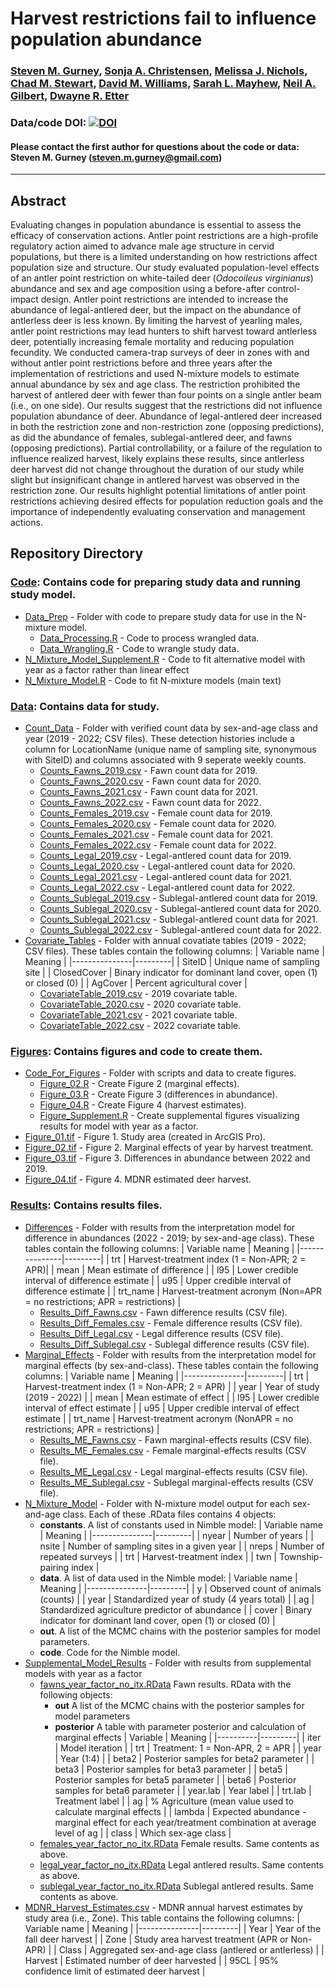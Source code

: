 # Harvest restrictions fail to influence population abundance

### [Steven M. Gurney](https://linktr.ee/gurneyst), [Sonja A. Christensen](http://www.christensen-lab.org/), [Melissa J. Nichols](), [Chad M. Stewart](), [David M. Williams](), [Sarah L. Mayhew](), [Neil A. Gilbert](https://gilbertecology.com), [Dwayne R. Etter]()

### Data/code DOI: [![DOI](https://zenodo.org/badge/678437269.svg)](https://doi.org/10.5281/zenodo.15715122)

#### Please contact the first author for questions about the code or data: Steven M. Gurney (steven.m.gurney@gmail.com)
__________________________________________________________________________________________________________________________________________

## Abstract

Evaluating changes in population abundance is essential to assess the efficacy of conservation actions. Antler point restrictions are a high-profile regulatory action aimed to advance male age structure in cervid populations, but there is a limited understanding on how restrictions affect population size and structure. Our study evaluated population-level effects of an antler point restriction on white-tailed deer (*Odocoileus virginianus*) abundance and sex and age composition using a before-after control-impact design. Antler point restrictions are intended to increase the abundance of legal-antlered deer, but the impact on the abundance of antlerless deer is less known. By limiting the harvest of yearling males, antler point restrictions may lead hunters to shift harvest toward antlerless deer, potentially increasing female mortality and reducing population fecundity. We conducted camera-trap surveys of deer in zones with and without antler point restrictions before and three years after the implementation of restrictions and used N-mixture models to estimate annual abundance by sex and age class. The restriction prohibited the harvest of antlered deer with fewer than four points on a single antler beam (i.e., on one side). Our results suggest that the restrictions did not influence population abundance of deer. Abundance of legal-antlered deer increased in both the restriction zone and non-restriction zone (opposing predictions), as did the abundance of females, sublegal-antlered deer, and fawns (opposing predictions). Partial controllability, or a failure of the regulation to influence realized harvest, likely explains these results, since antlerless deer harvest did not change throughout the duration of our study while slight but insignificant change in antlered harvest was observed in the restriction zone. Our results highlight potential limitations of antler point restrictions achieving desired effects for population reduction goals and the importance of independently evaluating conservation and management actions.


## Repository Directory

### [Code](./Code): Contains code for preparing study data and running study model.
*  [Data_Prep](./Code/Data_Prep) - Folder with code to prepare study data for use in the N-mixture model.
   * [Data_Processing.R](./Code/Data_Prep/Data_Processing.R) - Code to process wrangled data.
   * [Data_Wrangling.R](./Code/Data_Prep/Data_Wrangling.R) - Code to wrangle study data.
* [N_Mixture_Model_Supplement.R](./Code/N_Mixture_Model_Supplement.R) - Code to fit alternative model with year as a factor rather than linear effect
* [N_Mixture_Model.R](./Code/N_Mixture_Model.R) - Code to fit N-mixture models (main text)

### [Data](./Data): Contains data for study.
*  [Count_Data](./Data/Count_Data) - Folder with verified count data by sex-and-age class and year (2019 - 2022; CSV files). These detection histories include a column for LocationName (unique name of sampling site, synonymous with SiteID) and columns associated with 9 seperate weekly counts.
   * [Counts_Fawns_2019.csv](./Data/Count_Data/Counts_Fawns_2019.csv) - Fawn count data for 2019.
   * [Counts_Fawns_2020.csv](./Data/Count_Data/Counts_Fawns_2020.csv) - Fawn count data for 2020.
   * [Counts_Fawns_2021.csv](./Data/Count_Data/Counts_Fawns_2021.csv) - Fawn count data for 2021.
   * [Counts_Fawns_2022.csv](./Data/Count_Data/Counts_Fawns_2022.csv) - Fawn count data for 2022.
   * [Counts_Females_2019.csv](./Data/Count_Data/Counts_Females_2019.csv) - Female count data for 2019.
   * [Counts_Females_2020.csv](./Data/Count_Data/Counts_Females_2020.csv) - Female count data for 2020.
   * [Counts_Females_2021.csv](./Data/Count_Data/Counts_Females_2021.csv) - Female count data for 2021.
   * [Counts_Females_2022.csv](./Data/Count_Data/Counts_Females_2022.csv) - Female count data for 2022.
   * [Counts_Legal_2019.csv](./Data/Count_Data/Counts_Legal_2019.csv) - Legal-antlered count data for 2019.
   * [Counts_Legal_2020.csv](./Data/Count_Data/Counts_Legal_2020.csv) - Legal-antlered count data for 2020.
   * [Counts_Legal_2021.csv](./Data/Count_Data/Counts_Legal_2021.csv) - Legal-antlered count data for 2021.
   * [Counts_Legal_2022.csv](./Data/Count_Data/Counts_Legal_2022.csv) - Legal-antlered count data for 2022.
   * [Counts_Sublegal_2019.csv](./Data/Count_Data/Counts_Sublegal_2019.csv) - Sublegal-antlered count data for 2019.
   * [Counts_Sublegal_2020.csv](./Data/Count_Data/Counts_Sublegal_2020.csv) - Sublegal-antlered count data for 2020.
   * [Counts_Sublegal_2021.csv](./Data/Count_Data/Counts_Sublegal_2021.csv) - Sublegal-antlered count data for 2021.
   * [Counts_Sublegal_2022.csv](./Data/Count_Data/Counts_Sublegal_2022.csv) - Sublegal-antlered count data for 2022.
*  [Covariate_Tables](./Data/Covariate_Tables) - Folder with annual covatiate tables (2019 - 2022; CSV files). These tables contain the following columns:
    | Variable name | Meaning |
    |---------------|---------|
    | SiteID | Unique name of sampling site |
    | ClosedCover | Binary indicator for dominant land cover, open (1) or closed (0) |
    | AgCover | Percent agricultural cover |
   * [CovariateTable_2019.csv](./Data/Covariate_Tables/CovariateTable_2019.csv) - 2019 covariate table.
   * [CovariateTable_2020.csv](./Data/Covariate_Tables/CovariateTable_2020.csv) - 2020 covariate table.
   * [CovariateTable_2021.csv](./Data/Covariate_Tables/CovariateTable_2021.csv) - 2021 covariate table.
   * [CovariateTable_2022.csv](./Data/Covariate_Tables/CovariateTable_2022.csv) - 2022 covariate table.

### [Figures](./Figures): Contains figures and code to create them.
*  [Code_For_Figures](./Figures/Code_For_Figures) - Folder with scripts and data to create figures.
   * [Figure_02.R](./Figures/Code_For_Figures/Figure_02.R) - Create Figure 2 (marginal effects).
   * [Figure_03.R](./Figures/Code_For_Figures/Figure_03.R) - Create Figure 3 (differences in abundance).
   * [Figure_04.R](./Figures/Code_For_Figures/Figure_04.R) - Create Figure 4 (harvest estimates).
   * [Figure_Supplement.R](./Figures/Code_For_Figures/Figure_Supplement.R) - Create supplemental figures visualizing results for model with year as a factor.
*  [Figure_01.tif](./Figures/Figure_01.tif) - Figure 1. Study area (created in ArcGIS Pro).
*  [Figure_02.tif](./Figures/Figure_02.tif) - Figure 2. Marginal effects of year by harvest treatment.
*  [Figure_03.tif](./Figures/Figure_03.tif) - Figure 3. Differences in abundance between 2022 and 2019.
*  [Figure_04.tif](./Figures/Figure_04.tif) - Figure 4. MDNR estimated deer harvest.

### [Results](./Results): Contains results files.
*  [Differences](./Results/Differences) - Folder with results from the interpretation model for difference in abundances (2022 - 2019; by sex-and-age class). These tables contain the following columns:
    | Variable name | Meaning |
    |---------------|---------|
    | trt | Harvest-treatment index (1 = Non-APR; 2 = APR)|
    | mean | Mean estimate of difference |
    | l95 | Lower credible interval of difference estimate |
    | u95 | Upper credible interval of difference estimate |
    | trt_name | Harvest-treatment acronym (Non=APR = no restrictions; APR = restrictions) |
   * [Results_Diff_Fawns.csv](./Results/Differences/Results_Diff_Fawns.csv) - Fawn difference results (CSV file).
   * [Results_Diff_Females.csv](./Results/Differences/Results_Diff_Females.csv) - Female difference results (CSV file).
   * [Results_Diff_Legal.csv](./Results/Differences/Results_Diff_Legal.csv) - Legal difference results (CSV file).
   * [Results_Diff_Sublegal.csv](./Results/Differences/Results_Diff_Sublegal.csv) - Sublegal difference results (CSV file).
*  [Marginal_Effects](./Results/Marginal_Effects) - Folder with results from the interpretation model for marginal effects (by sex-and-class). These tables contain the following columns:
    | Variable name | Meaning |
    |---------------|---------|
    | trt | Harvest-treatment index (1 = Non-APR; 2 = APR) |
    | year | Year of study (2019 - 2022) |
    | mean | Mean estimate of effect |
    | l95 | Lower credible interval of effect estimate |
    | u95 | Upper credible interval of effect estimate |
    | trt_name | Harvest-treatment acronym (NonAPR = no restrictions; APR = restrictions) |
   * [Results_ME_Fawns.csv](./Results/Marginal_Effects/Results_ME_Fawns.csv) - Fawn marginal-effects results (CSV file).
   * [Results_ME_Females.csv](./Results/Marginal_Effects/Results_ME_Females.csv) - Female marginal-effects results (CSV file).
   * [Results_ME_Legal.csv](./Results/Marginal_Effects/Results_ME_Legal.csv) - Legal marginal-effects results (CSV file).
   * [Results_ME_Sublegal.csv](./Results/Marginal_Effects/Results_ME_Sublegal.csv) - Sublegal marginal-effects results (CSV file).
*  [N_Mixture_Model](./Results/N_Mixture_Model) - Folder with N-mixture model output for each sex-and-age class. Each of these .RData files contains 4 objects:
   * **constants**. A list of constants used in Nimble model:
     | Variable name | Meaning |
     |---------------|---------|
     | nyear | Number of years |
     | nsite | Number of sampling sites in a given year |
     | nreps | Number of repeated surveys |
     | trt | Harvest-treatment index |
     | twn | Township-pairing index |
   * **data**. A list of data used in the Nimble model:
     | Variable name | Meaning |
     |---------------|---------|
     | y | Observed count of animals (counts) |
     | year | Standardized year of study (4 years total) |
     | ag | Standardized agriculture predictor of abundance |
     | cover | Binary indicator for dominant land cover, open (1) or closed (0) |
   * **out**. A list of the MCMC chains with the posterior samples for model parameters.
   * **code**. Code for the Nimble model.
*  [Supplemental_Model_Results](./Results/Supplemental_Model_Results) - Folder with results from supplemental models with year as a factor
    * [fawns_year_factor_no_itx.RData](./Results/Supplemental_Model_Results/fawns_year_factor_no_itx.RData) Fawn results. RData with the following objects:
        * **out** A list of the MCMC chains with the posterior samples for model parameters
        * **posterior** A table with parameter posterior and calculation of marginal effects
          | Variable | Meaning |
          |----------|---------|
          | iter | Model iteration |
          | trt | Treatment: 1 = Non-APR, 2 = APR |
          | year | Year (1:4) |
          | beta2 | Posterior samples for beta2 parameter |
          | beta3 | Posterior samples for beta3 parameter |
          | beta5 | Posterior samples for beta5 parameter |
          | beta6 | Posterior samples for beta6 parameter |
          | year.lab | Year label |
          | trt.lab | Treatment label |
          | ag | % Agriculture (mean value used to calculate marginal effects |
          | lambda | Expected abundance - marginal effect for each year/treatment combination at average level of ag |
          | class | Which sex-age class |
   * [females_year_factor_no_itx.RData](./Results/Supplemental_Model_Results/females_year_factor_no_itx.RData) Female results. Same contents as above.
   * [legal_year_factor_no_itx.RData](./Results/Supplemental_Model_Results/legal_year_factor_no_itx.RData) Legal antlered results. Same contents as above.
   * [sublegal_year_factor_no_itx.RData](./Results/Supplemental_Model_Results/sublegal_year_factor_no_itx.RData) Sublegal antlered results. Same contents as above.
*  [MDNR_Harvest_Estimates.csv](./Results/MDNR_Harvest_Estimates.csv) - MDNR annual harvest estimates by study area (i.e., Zone). This table contains the following columns:
    | Variable name | Meaning |
    |---------------|---------|
    | Year | Year of the fall deer harvest |
    | Zone | Study area harvest treatment (APR or Non-APR) |
    | Class | Aggregated sex-and-age class (antlered or antlerless) |
    | Harvest | Estimated number of deer harvested |
    | 95CL | 95% confidence limit of estimated deer harvest |

